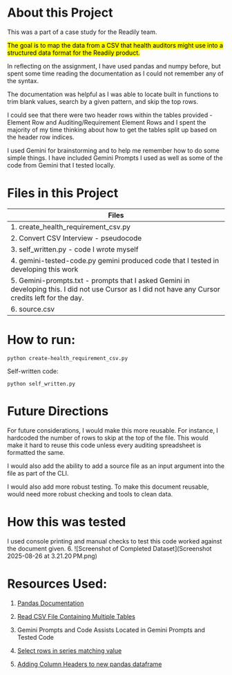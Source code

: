 # About this Project

This was a part of a case study for the Readily team. 

<mark> The goal is to map the data from a CSV that health auditors might use into a structured data format for the Readily product. </mark>


In reflecting on the assignment, I have used pandas and numpy before, but spent some time reading the documentation as I could not remember any of the syntax.

The documentation was helpful as I was able to locate built in functions to trim blank values, search by a given pattern, and skip the top rows. 

I could see that there were two header rows within the tables provided - Element Row and Auditing/Requirement Element Rows and I spent the majority of my time thinking about how to get the tables split up based on the header row indices. 

I used Gemini for brainstorming and to help me remember how to do some simple things. I have included Gemini Prompts I used as well as some of the code from Gemini that I tested locally. 

# Files in this Project
 | Files | 
 | --------------------------------------------------- |
 | 1. create_health_requirement_csv.py   |
 | 2. Convert CSV Interview - pseudocode | 
 | 3. self_written.py - code I wrote myself |
 | 4. gemini-tested-code.py gemini produced code that I tested in developing this work |
 | 5. Gemini-prompts.txt - prompts that I asked Gemini in developing this. I did not use Cursor as I did not have any Cursor credits left for the day. |
 | 6. source.csv |

 # How to run:
 ```
 python create-health_requirement_csv.py
 ```

Self-written code:
```
python self_written.py
```

# Future Directions
For future considerations, I would make this more reusable. For instance, I hardcoded the number of rows to skip at the top of the file. This would make it hard to reuse this code unless every auditing spreadsheet is formatted the same. 

I would also add the ability to add a source file as an input argument into the file as part of the CLI.

I would also add more robust testing. To make this document reusable, would need more robust checking and tools to clean data. 

# How this was tested
I used console printing and manual checks to test this code worked against the document given.
6. ![Screenshot of Completed Dataset](Screenshot 2025-08-26 at 3.21.20 PM.png)


# Resources Used:
1. [Pandas Documentation](https://pandas.pydata.org/docs/reference/api/pandas.read_csv.html)

2. [Read CSV File Containing Multiple Tables](https://stackoverflow.com/questions/34184841/python-pandas-read-csv-file-containing-multiple-tables)

3. Gemini Prompts and Code Assists Located in Gemini Prompts and Tested Code

4. [Select rows in series matching value](https://stackoverflow.com/questions/62397170/python-pandas-how-to-select-rows-where-objects-start-with-letters-pl)

5. [Adding Column Headers to new pandas dataframe](https://stackoverflow.com/questions/37038733/adding-column-headers-to-new-pandas-dataframe)

